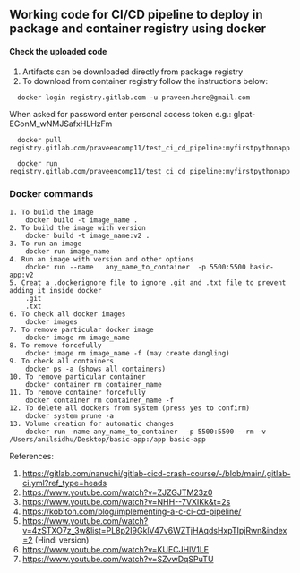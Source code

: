 ## Working code for CI/CD pipeline to deploy in package and container registry using docker

#### Check the uploaded code
  1. Artifacts can be downloaded directly from package registry
  2. To download from container registry follow the instructions below:
```
  docker login registry.gitlab.com -u praveen.hore@gmail.com
```
When asked for password enter personal access token e.g.: glpat-EGonM_wNMJSafxHLHzFm
```
  docker pull registry.gitlab.com/praveencomp11/test_ci_cd_pipeline:myfirstpythonapp
```
```
  docker run registry.gitlab.com/praveencomp11/test_ci_cd_pipeline:myfirstpythonapp
```
### Docker commands
```
1. To build the image 
    docker build -t image_name .
2. To build the image with version
    docker build -t image_name:v2 .
3. To run an image
    docker run image_name
4. Run an image with version and other options
    docker run --name   any_name_to_container  -p 5500:5500 basic-app:v2
5. Creat a .dockerignore file to ignore .git and .txt file to prevent adding it inside docker 
    .git
    .txt
6. To check all docker images
    docker images
7. To remove particular docker image
    docker image rm image_name
8. To remove forcefully
    docker image rm image_name -f (may create dangling)
9. To check all containers
    docker ps -a (shows all containers)
10. To remove particular container
    docker container rm container_name
11. To remove container forcefully
    docker container rm container_name -f
12. To delete all dockers from system (press yes to confirm)
    docker system prune -a 
13. Volume creation for automatic changes
    docker run -name any_name_to_container  -p 5500:5500 --rm -v /Users/anilsidhu/Desktop/basic-app:/app basic-app
```
References:
1. https://gitlab.com/nanuchi/gitlab-cicd-crash-course/-/blob/main/.gitlab-ci.yml?ref_type=heads
2. https://www.youtube.com/watch?v=ZJZGJTM23z0
3. https://www.youtube.com/watch?v=NHH--7VXIKk&t=2s
4. https://kobiton.com/blog/implementing-a-c-ci-cd-pipeline/
5. https://www.youtube.com/watch?v=4zSTXO7z_3w&list=PL8p2I9GklV47v6WZTjHAqdsHxpTIpjRwn&index=2 (Hindi version)
6. https://www.youtube.com/watch?v=KUECJHlV1LE
7. https://www.youtube.com/watch?v=SZvwDqSPuTU
